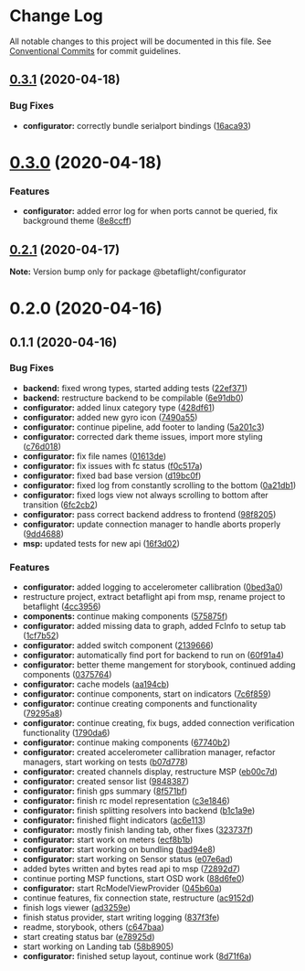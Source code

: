 # Change Log

All notable changes to this project will be documented in this file.
See [Conventional Commits](https://conventionalcommits.org) for commit guidelines.

## [0.3.1](https://github.com/freshollie/fresh-configurator/compare/@betaflight/configurator@0.3.0...@betaflight/configurator@0.3.1) (2020-04-18)


### Bug Fixes

* **configurator:** correctly bundle serialport bindings ([16aca93](https://github.com/freshollie/fresh-configurator/commit/16aca93239f0dd662571f31a0b9ac5852cce387f))





# [0.3.0](https://github.com/freshollie/fresh-configurator/compare/@betaflight/configurator@0.2.1...@betaflight/configurator@0.3.0) (2020-04-18)


### Features

* **configurator:** added error log for when ports cannot be queried, fix background theme ([8e8ccff](https://github.com/freshollie/fresh-configurator/commit/8e8ccff29c794b7778286e73a0098690a715dcc5))





## [0.2.1](https://github.com/freshollie/electron-configurator/compare/@betaflight/configurator@0.2.0...@betaflight/configurator@0.2.1) (2020-04-17)

**Note:** Version bump only for package @betaflight/configurator





# 0.2.0 (2020-04-16)



## 0.1.1 (2020-04-16)


### Bug Fixes

* **backend:** fixed wrong types, started adding tests ([22ef371](https://github.com/freshollie/electron-configurator/commit/22ef371b0243e0efb68d668a721032d535d580d5))
* **backend:** restructure backend to be compilable ([6e91db0](https://github.com/freshollie/electron-configurator/commit/6e91db06a1e54c1889073c7e8a97e00f857fb2fd))
* **configurator:** added linux category type ([428df61](https://github.com/freshollie/electron-configurator/commit/428df61a01c98489653f3b31822cab4d60a90494))
* **configurator:** added new gyro icon ([7490a55](https://github.com/freshollie/electron-configurator/commit/7490a55e6691d740ab9d2dc606a0c9e8c0b0efce))
* **configurator:** continue pipeline, add footer to landing ([5a201c3](https://github.com/freshollie/electron-configurator/commit/5a201c369a7ca3e980c5a99a995253fc2129255e))
* **configurator:** corrected dark theme issues, import more styling ([c76d018](https://github.com/freshollie/electron-configurator/commit/c76d018bae9c43da946e60c107094b63e22a9e19))
* **configurator:** fix file names ([01613de](https://github.com/freshollie/electron-configurator/commit/01613de1811738af26d89d04400584a8458ec43d))
* **configurator:** fix issues with fc status ([f0c517a](https://github.com/freshollie/electron-configurator/commit/f0c517a943b6a904c5322b6cfb6d575be38974f1))
* **configurator:** fixed bad base version ([d19bc0f](https://github.com/freshollie/electron-configurator/commit/d19bc0f4d90b21b3e0b315e5ff45740b8901876d))
* **configurator:** fixed log from constantly scrolling to the bottom ([0a21db1](https://github.com/freshollie/electron-configurator/commit/0a21db10df74ad7daa8f36929f3f0fdbeec2ae68))
* **configurator:** fixed logs view not always scrolling to bottom after transition ([6fc2cb2](https://github.com/freshollie/electron-configurator/commit/6fc2cb2fc4058fbcf83c1b79383a0bf0f9d035a8))
* **configurator:** pass correct backend address to frontend ([98f8205](https://github.com/freshollie/electron-configurator/commit/98f820594a16d864267eb55f54c6c15673c19726))
* **configurator:** update connection manager to handle aborts properly ([9dd4688](https://github.com/freshollie/electron-configurator/commit/9dd4688b6d34036e48b8ff6ef9acfcbd93fd0cd6))
* **msp:** updated tests for new api ([16f3d02](https://github.com/freshollie/electron-configurator/commit/16f3d027653f3ed8d877c2c08ccdc25c513b8278))


### Features

* **configurator:** added logging to accelerometer callibration ([0bed3a0](https://github.com/freshollie/electron-configurator/commit/0bed3a0dae2ea0c86d10c786ea972576f980e1e1))
* restructure project, extract betaflight api from msp, rename project to betaflight ([4cc3956](https://github.com/freshollie/electron-configurator/commit/4cc39561a28af15d75eadc64bdc025dbd664f8e5))
* **components:** continue making components ([575875f](https://github.com/freshollie/electron-configurator/commit/575875f0c2c4daafced963705a24d210e788df4d))
* **configurator:** added missing data to graph, added FcInfo to setup tab ([1cf7b52](https://github.com/freshollie/electron-configurator/commit/1cf7b5273d07fc9809d0d6dacc4acd4e188496c6))
* **configurator:** added switch component ([2139666](https://github.com/freshollie/electron-configurator/commit/2139666fe23e058d9fe34a5811b871fa1fb21bd5))
* **configurator:** automatically find port for backend to run on ([60f91a4](https://github.com/freshollie/electron-configurator/commit/60f91a4c46f4519e3b282ec1b877051059ed6c34))
* **configurator:** better theme mangement for storybook, continued adding components ([0375764](https://github.com/freshollie/electron-configurator/commit/0375764f250f894c2efe946303e43c69351c4b4a))
* **configurator:** cache models ([aa194cb](https://github.com/freshollie/electron-configurator/commit/aa194cbf97d9a71090b01f235b934abb6356fd25))
* **configurator:** continue components, start on indicators ([7c6f859](https://github.com/freshollie/electron-configurator/commit/7c6f859b0afae19c69f63b5348fdd0f7a5d81eda))
* **configurator:** continue creating components and functionality ([79295a8](https://github.com/freshollie/electron-configurator/commit/79295a8454c3ae1d46ae1f8ccc4d659b20cc9b66))
* **configurator:** continue creating, fix bugs, added connection verification functionality ([1790da6](https://github.com/freshollie/electron-configurator/commit/1790da62e535d909be2a691122621b583d3a6c68))
* **configurator:** continue making components ([67740b2](https://github.com/freshollie/electron-configurator/commit/67740b2f0238007b9a08d3ce76747d1f2f8be700))
* **configurator:** created accelerometer callibration manager, refactor managers, start working on tests ([b07d778](https://github.com/freshollie/electron-configurator/commit/b07d7785189bbf62a6cfdab148ed647028a3ed30))
* **configurator:** created channels display, restructure MSP ([eb00c7d](https://github.com/freshollie/electron-configurator/commit/eb00c7da4de2554335e0e80727c215e5eb783f39))
* **configurator:** created sensor list ([9848387](https://github.com/freshollie/electron-configurator/commit/98483877d1d2124799015370d5eea80dd9e82a3a))
* **configurator:** finish gps summary ([8f571bf](https://github.com/freshollie/electron-configurator/commit/8f571bfa245450e71d2a42dd995da7175dd0459f))
* **configurator:** finish rc model representation ([c3e1846](https://github.com/freshollie/electron-configurator/commit/c3e1846f71edf31a694b5a9a4a02b47a3157f6c5))
* **configurator:** finish splitting resolvers into backend ([b1c1a9e](https://github.com/freshollie/electron-configurator/commit/b1c1a9efb0558fd48aafa3a013cb4a11646bb687))
* **configurator:** finished flight indicators ([ac6e113](https://github.com/freshollie/electron-configurator/commit/ac6e113e7c4aab7aa01199b460ba1d8b63a85944))
* **configurator:** mostly finish landing tab, other fixes ([323737f](https://github.com/freshollie/electron-configurator/commit/323737f66be346a41964b78dde81df6260c4d845))
* **configurator:** start work on meters ([ecf8b1b](https://github.com/freshollie/electron-configurator/commit/ecf8b1bb20350526c52f38dd987d17f95368c74f))
* **configurator:** start working on bundling ([bad94e8](https://github.com/freshollie/electron-configurator/commit/bad94e8c879aba7ff39e0ff37140b83344f2bec5))
* **configurator:** start working on Sensor status ([e07e6ad](https://github.com/freshollie/electron-configurator/commit/e07e6ade865115fb6226a07dd2ef512e8226372a))
* added bytes written and bytes read api to msp ([72892d7](https://github.com/freshollie/electron-configurator/commit/72892d7de9868b9341c87566d42ab83f56d33234))
* continue porting MSP functions, start OSD work ([88d6fe0](https://github.com/freshollie/electron-configurator/commit/88d6fe07f2025ea887063502b39c1e9f500a2645))
* **configurator:** start RcModelViewProvider ([045b60a](https://github.com/freshollie/electron-configurator/commit/045b60a3d6e9f7a43042bbeeec11d669309bddf6))
* continue features, fix connection state, restructure ([ac9152d](https://github.com/freshollie/electron-configurator/commit/ac9152d7b67de63cb01ef4c717b2230bd85c3b2e))
* finish logs viewer ([ad3259e](https://github.com/freshollie/electron-configurator/commit/ad3259ec80bd3ebb2a8eaa7afdb8c509a6f10896))
* finish status provider, start writing logging ([837f3fe](https://github.com/freshollie/electron-configurator/commit/837f3fe4f3b6853f48afed673d83439dc1f4843a))
* readme, storybook, others ([c647baa](https://github.com/freshollie/electron-configurator/commit/c647baaddf16fd8f9f34a572151130c4ba35baf2))
* start creating status bar ([e78925d](https://github.com/freshollie/electron-configurator/commit/e78925d9404279c882bd68666b3e17aeb793743b))
* start working on Landing tab ([58b8905](https://github.com/freshollie/electron-configurator/commit/58b8905d7b9903b662389828c6e751940ae12721))
* **configurator:** finished setup layout, continue work ([8d71f6a](https://github.com/freshollie/electron-configurator/commit/8d71f6ae2c397bf743dde8ddddc1c64048ef1c9e))
